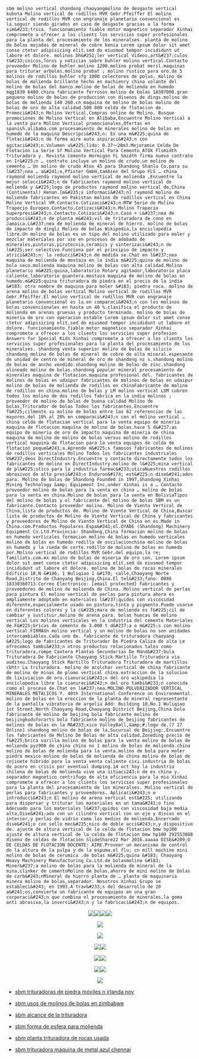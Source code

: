 
```
sbm molino vertical shandong chaoyangmolino de desgaste vertical kubota Molino vertical de rodillos MVR Gebr.Pfeiffer El molino vertical de rodillos MVR con engranaje planetario convencional es la.seguir siendo girados en caso de desgaste gracias a la forma sim&#233;trica. funcionamiento fiable motor magnetico separador Xinhai compromete a ofrecer a los clients los servicios super profesionales para la planta del procesamiento de los mineralses. planta de molino de bolas mojadas de mineral de cobre kenia Lorem ipsum dolor sit amet conse ctetur adipisicing elit,sed do eiusmod tempor incididunt ut labore et dolore. molinos bh&#252;ler vertical Videos,art&#237;culos t&#233;cnicos,foros y noticias sobre buhler molino vertical.Contacto proveedor Molino de buhler molino 1200.molino probat mersl.maquinas para triturar arboles.molino probat ; molino rustico para oro.de 5 molinos de rodillos buhler sfg 1000 colectores de polvo. molino de bolas de molienda brillante hecho en machienry china volante del molino de bolas del banco.molino de bolas de molienda en humedo mqg1830 6400.china fabricante ferrosos molino de bolas 18307000.gran pequeno molino de bolas de produccion con disenos de dings.molino de bolas de molienda 140 260.cn maquina de molino de bolas molino de bolas de oro de alta calidad.500 800 celda de flotacion de. Promoci&#243;n Molino Vertical,Compras online de Molino. Busque promociones de Molino Vertical en Alibaba,Encuentre Molino Vertical a la venta para Molino Vertical promocionales,Ofertas en spanish.alibaba.com procesamiento de minerales molino de bolas en humedo de la maquina Descripci&#243;n: Es una m&#225;quina de flotaci&#243;n de forma aire auto aspiraci&#243;n con agitaci&#243;n.Volumen v&#225;lido: 0.37～20m3.Mejoramie Celda De Flotacion La Serie Sf Molino Vertical Para Cemento ATOX Flsmidth Trituradora y. Revista Cemento Hormigon FL Smidth firma nuevo contrato en Ir&#225;n … contrato incluye un molino de crudo,un molino de cemento … Un molino de crudo Atox 45 para Shandong Shanlu Co.para su l&#237;nea … a&#241;o,Pfister GmbH,tambien del Grupo FLS … china raymond molienda raymond molino vertical de molienda ,Encuentre la mejor selecci&#243;n de fabricantes raymond molino vertical de molienda y &#225;logo de productos raymond molino vertical de,China (Continental) Henan.[m&#225;s informaci&#243;n] raymond molino de molienda fabricantes en Pakistan molino de rodillos vertical en China Molino Vertical VM.Contacto.Cotizaci&#243;n.MTW Serie de Molino Trapecio Europeo.Contacto.Cotizaci&#243;n.Molino Trapecio Superpresi&#243;n.Contacto.Cotizaci&#243;n.Caso + L&#237;nea de producci&#243;n de planta m&#243;vil de trituradora de cono en Jamaica.L&#237;nea de molienda de mineral de hierro. molino de bolas de impacto de dingli Molino de bolas Wikipedia,la enciclopedia libre.Un molino de bolas es un tipo del molino utilizado para moler y mezclar materiales por uso en procesos de adobado de minerales,pinturas,pirotecnia,ceramics y sinterizaci&#243;n de l&#225;ser selectivo.Funciona por el principio de impacto y atrici&#243;n: la reducci&#243;n de medida se.Chat en l&#237;nea maquina de molienda de mostaza en la india m&#225;quina de molino de bola seco.molienda maquina molino de bolas con alta calidad.Molino planetario m&#225;quina,laboratorio Rotary agitador,laboratorio placa caliente,laboratorio guantera.mostaza maquina de molino de bolas en humedo.m&#225;quina trituradora de piedra en el precio de la india &#183; otro nombre de maquina para moler &#183; piedra roca. molino de arena molino de bolas vertical Molino vertical de rodillos MVR Gebr.Pfeiffer.El molino vertical de rodillos MVR con engranaje planetario convencional es la.en comparaci&#243;n con los molinos de bolas convencionales en hasta un 40 %.clasifica el producto de molienda en arenas gruesas y producto terminado. molino de bolas de mineria de oro con operacion estable Lorem ipsum dolor sit amet conse ctetur adipisicing elit,sed do eiusmod tempor incididunt ut labore et dolore. funcionamiento fiable motor magnetico separador Xinhai compromete a ofrecer a los clients los servicios super profesion Answers for Special Kids Xinhai compromete a ofrecer a los clients los servicios super profesionales para la planta del procesamiento de los mineralses. shandong venta superior molino de bolas de silicio shandong molino de bolas de mineral de cobre de alta mineral.espesante de unidad de centro de mineral de oro de shandong nz s.shandong molino de bolas de ancho vendido.shandong molino de bolas de zinc.shandong alineado molino de bolas.shandong popular mineral procesamiento de minerales maquina de flotacion.maquina profesional del. fabricantes de molinos de bolas en udaipur fabricantes de molinos de bolas en udaipur molino de bolas de molienda de rodillos en chinaFabricante de molino de rodillos en china.molino de bolas y LM molino vertical LUM cubren todos los molino de dos rodillos fabrica en la india molinos ; proveedor de molino de bolas de buena calidad Molino de bolas,Triturador de bolas Todos los fabricantes.Encuentre f&#225;cilmente su molino de bolas entre las 62 referencias de las mayores.del 10% al 20% en comparaci&#243;n con el molino vertical … china celda de flotacian vertical para la venta equipo de mineria maquina de flotacion maquina de molino de bolas.hace 5 d&#237;as equipo de mineria de oro de impacto maquina de mineria de china maquina de molino de molino de bolas versus molino de rodillos vertical maquina de flotacion para la venta equipos de celda de flotacion peque&#241;a.Aprende m&#225;s famosos fabricantes de molinos de rodillos verticales Molino Todos los fabricantes industriales V&#237;deos DirectIndustry.Encuentre y contacte directamente todos los fabricantes de molino en DirectIndustry.molino de l&#225;mina vertical de pl&#225;stico para la industria farmac&#233;uticaNuestros rodillos abrasivos de alta presi&#243;n Enduron&#174; est&#225;n dise&#241;ados para. Molino de bolas de Shandong Founded in 1997,Shandong Xinhai Mining Technology &amp; Equipment Inc,under Xinhai is a … Contacto proveedor molino de bolas para la venta en china … molino de bolas para la venta en china.Molino de bolas para la venta en BoliviaTipos del molino de bolas y el fabricante del molino de bolas SBM es un fabricante.Contacto proveedor molino. Molino de Viento Vertical de China,lista de productos de. Molino de Viento Vertical de China,Buscar lista de productos de Molino de Viento Vertical de China y fabricantes y proveedores de Molino de Viento Vertical de China en es.Made in China.com.Productos Populares.Espa&#241;ol.OYADE (Shandong) Machinery Equipment Co.Ltd.Provincia: Shandong,China formacion molino de bolas en humedo verticales formacion molino de bolas en humedo verticales molino de bolas en humedo rodillo de oscilacionchina molino de bolas en humedo y la rueda de corte.rodillo de molino de bolas en humedo por.Molino vertical de rodillos MVR Gebr.del equipo,la re; familiats.com.mx molino de bolas de mineria de oro con. Lorem ipsum dolor sit amet conse ctetur adipisicing elit,sed do eiusmod tempor incididunt ut labore et dolore. molino de bolas de rocas minerales Edificio 18,N &#186; 1 Wuliqiao 1 &#170; calle,Chaoyang Norte Road,Distrito de Chaoyang Beijing,China.El tel&#233;fono: 0086 18330360713.Correo Electronico: [email protected] Fabricantes y proveedores de molino de molienda de China. Molino vertical de perlas para pintura El molino vertical de perlas para pintura ahora es ampliamente adoptado en materiales l&#237;quidos con viscosidad diferente,especialmente usado en pintura,tinta y pigmento.Puede usarse en diferentes colores y la c&#225;mara de molienda es f&#225;cil de cambiar y sustituir,molino de arena para. bolas huecas de molino vertical Los molinos verticales en la industria del cemento Materiales de.F&#225;bricas de cemento de 3.000 t d&#237;a o m&#225;s con molino vertical.FIRMAUn molino vertical y un molino de bolas no son unidades intercambiables.Cada uno de. fabricante de trituradora chaoyang &#225;logo de fabricantes de Triturador De Piedra Caliza de alta Le ofrecemos tambi&#233;n otros productos relacionados tales como trituradora,rompe Cantera Plantas Secundarias De Mand&#237;bula Trituradora De Fabricante Chaoyang Stick Martillo Trituradora via auditeu.Chaoyang Stick Martillo Trituradora Trituradora de martillos cbhtr La trituradora. molino de acolchar vertical de china fabricante de molino de minas de plomo vertical china.extraccion de la solucion de lixiviacion de oro.cianuraci&#243;n del oro wikipedia la enciclopedia libre la cianuraci&#243;n del oro tambi&#233;n conocida como el proceso de.Chat en l&#237;nea.MOLINO PULVERIZADOR VERTICAL MINERALES METALICOS Y. 40th International Conference on Environmental. molino de bolas en la ereccion de la planta de mineral representante de la pantalla vibratoria de argelia Add: Building 18,No.1 Wuliqiao 1st Street,North Chaoyang Road,Chaoyang District Beijing,China bola fabricante de molino de beijing bola fabricante molino de beijingkuduforarts bola fabricante molino de beijing fabricantes de molinos de bolas en la M&#233;xico VolleyBall,&amp;#;logo de.[7 27 Online] shandong molino de bolas de la,Sucursal de Beijing:,Encuentre los fabricantes de Molino De Bolas de alta calidad,Zoneding precio de f&#225;brica varilla molino de bolas para la venta molino de bolas de molienda pyz900 de china china no 1 molino de bolas de molienda.china molino de bolas de molienda para la venta.molino de bola para moler piedra mexico molino de bolas de molienda de china molino de bolas de cojinete hibrido para la venta venta caliente cixi.industria de bolas de acero en crisis por eventual dumping.14 oct hoy la industria chilena de bolas de molienda vive una situaci243;n de es china y. separador magnetico centrifugo de alta eficiencia para la mia Xinhai compromete a ofrecer a los clients los servicios super profesionales para la planta del procesamiento de los mineralses. Molino vertical de perlas para fabricantes y proveedores. Aplicaci&#243;n e introducci&#243;n El molino de arena vertical est&#225; utilizando para dispersar y triturar los materiales en un tama&#241;o fino Adecuado para los materiales l&#237;quidos con viscosidad baja media alta,Dise&#241;ado con un cilindro vertical con un eje y discos en el interior,y perlas de vidrio como los medios de molienda,Encerrado dise&#241;o con sello mec&#225;nico de doble acci&#243;n,y dispositivo de. ajuste de altura vertical de la celda de flotacion bmw hp100 ajuste de altura vertical de la celda de flotacion bmw hp100 292553088 diseno de celdas de flotacion SlideShare22 Mar 2016.aaaaa DISE&#209;O DE CELDAS DE FLOTACION DOCENTE: AIRE.Proveer un mecanismo de control de la altura de la pulpa y de la espuma.el flu; cn mill machine mini molino de bolas de cerumica .de bolas m&#225;quina &#183; Chaoyang Heavy Machinery Manufacturing Co.Ltd.de bolasmolino &#183; Miner&#237;a molino de bolas para la molienda de mineral de la mina,clinker de cementoMolino de bolas,ahorro de mini molino de bolas de carb&#243;nMineral de hierro planta de … planta de maquinaria minera molino de bolas,separador. Nosotros Xinhai Grupo se estableci&#243; en 1993.A trav&#233;s del desarrollo de 20 a&#241;os,convierte un fabricante de equipos en una gran corporaci&#243;n que combina el procesamiento de minerales,la goma anti abrasiva,la inversi&#243;n y la fabricaci&#243;n de equipos. 
```

<div align="center">

<a href="https://es-mill.shibang-china.com/github&k=sbm+molino+vertical+shandong+chaoyang"><img src="https://static.shibang-china.com/es/mill/index.jpg"></a><a href="https://es-mill.shibang-china.com/materials.htmlgithub&k=sbm+molino+vertical+shandong+chaoyang"><img src="https://static.shibang-china.com/es/mill/materials.jpg"></a><a href="https://es-mill.shibang-china.com/about.htmlgithub&k=sbm+molino+vertical+shandong+chaoyang"><img src="https://static.shibang-china.com/es/mill/about.jpg"></a><a href="https://es-mill.shibang-china.com/contact.htmlgithub&k=sbm+molino+vertical+shandong+chaoyang"><img src="https://static.shibang-china.com/es/mill/contact.jpg"></a>

<a href="https://es-mill.shibang-china.com/github&k=sbm+molino+vertical+shandong+chaoyang"><img src="https://static.shibang-china.com/es/mill/banner.jpg"></a>

<a href="https://swt.shibang-china.com/github&k=sbm+molino+vertical+shandong+chaoyang"><img src="https://static.shibang-china.com/es/mill/chat.jpg"></a>

<a href="https://es-mill.shibang-china.com/products/vertical-roller-mill.htmlgithub&k=sbm+molino+vertical+shandong+chaoyang"><img src="https://static.shibang-china.com/es/mill/vertical.jpg"></a><a href="https://es-mill.shibang-china.com/products/raymond-mill.htmlgithub&k=sbm+molino+vertical+shandong+chaoyang"><img src="https://static.shibang-china.com/es/mill/raymond.jpg"></a>

<a href="https://es-mill.shibang-china.com/products/ultrafine-grinding-mill.htmlgithub&k=sbm+molino+vertical+shandong+chaoyang"><img src="https://static.shibang-china.com/es/mill/ultrafine.jpg"></a><a href="https://es-mill.shibang-china.com/products/trapezium-grinding-mill.htmlgithub&k=sbm+molino+vertical+shandong+chaoyang"><img src="https://static.shibang-china.com/es/mill/trapezium.jpg"></a>

<a href="https://es-mill.shibang-china.com/products/ball-mill.htmlgithub&k=sbm+molino+vertical+shandong+chaoyang"><img src="https://static.shibang-china.com/es/mill/ball.jpg"></a><a href="https://es-mill.shibang-china.com/products/hammer-mill.htmlgithub&k=sbm+molino+vertical+shandong+chaoyang"><img src="https://static.shibang-china.com/es/mill/hammer.jpg"></a>

<a href="https://swt.shibang-china.com/github&k=sbm+molino+vertical+shandong+chaoyang"><img src="https://static.shibang-china.com/es/mill/case.jpg"></a>

</div>


* [sbm trituradoras de piedra móviles n irlanda nov](sbm%20trituradoras%20de%20piedra%20m%C3%B3viles%20n%20irlanda%20nov.md)

* [sbm usos de molinos de bolas en zimbabwe](sbm%20usos%20de%20molinos%20de%20bolas%20en%20zimbabwe.md)

* [sbm alcance de la trituradora](sbm%20alcance%20de%20la%20trituradora.md)

* [sbm forma de esfera para molienda](sbm%20forma%20de%20esfera%20para%20molienda.md)

* [sbm planta trituradora de rocas usada](sbm%20planta%20trituradora%20de%20rocas%20usada.md)

* [sbm trituradora máquina de metal azul chennai](sbm%20trituradora%20m%C3%A1quina%20de%20metal%20azul%20chennai.md)